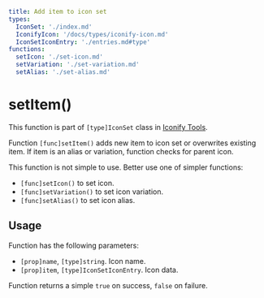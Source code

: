 ```yaml
title: Add item to icon set
types:
  IconSet: './index.md'
  IconifyIcon: '/docs/types/iconify-icon.md'
  IconSetIconEntry: './entries.md#type'
functions:
  setIcon: './set-icon.md'
  setVariation: './set-variation.md'
  setAlias: './set-alias.md'
```

# setItem()

This function is part of `[type]IconSet` class in [Iconify Tools](../index.md).

Function `[func]setItem()` adds new item to icon set or overwrites existing item. If item is an alias or variation, function checks for parent icon.

This function is not simple to use. Better use one of simpler functions:

- `[func]setIcon()` to set icon.
- `[func]setVariation()` to set icon variation.
- `[func]setAlias()` to set icon alias.

## Usage

Function has the following parameters:

- `[prop]name`, `[type]string`. Icon name.
- `[prop]item`, `[type]IconSetIconEntry`. Icon data.

Function returns a simple `true` on success, `false` on failure.
